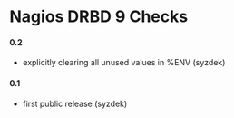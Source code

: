 
Nagios DRBD 9 Checks
====================

#### 0.2
   * explicitly clearing all unused values in %ENV (syzdek)

#### 0.1
   * first public release (syzdek)

